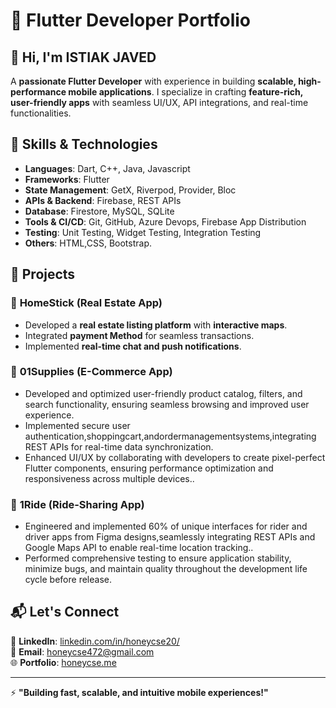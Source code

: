 # 🚀 Flutter Developer Portfolio

## 👋 Hi, I'm ISTIAK JAVED

A **passionate Flutter Developer** with experience in building **scalable, high-performance mobile applications**. I specialize in crafting **feature-rich, user-friendly apps** with seamless UI/UX, API integrations, and real-time functionalities.

## 🔹 Skills & Technologies

- **Languages**: Dart, C++, Java, Javascript
- **Frameworks**: Flutter
- **State Management**: GetX, Riverpod, Provider, Bloc
- **APIs & Backend**: Firebase, REST APIs
- **Database**: Firestore, MySQL, SQLite
- **Tools & CI/CD**: Git, GitHub, Azure Devops, Firebase App Distribution
- **Testing**: Unit Testing, Widget Testing, Integration Testing
- **Others**: HTML,CSS, Bootstrap.

## 📱 Projects

### 🏡 **HomeStick (Real Estate App)**

- Developed a **real estate listing platform** with **interactive maps**.
- Integrated **payment Method** for seamless transactions.
- Implemented **real-time chat and push notifications**.

### 🛒 **01Supplies (E-Commerce App)**

- Developed and optimized user-friendly product catalog, filters, and search functionality, ensuring seamless browsing and improved user experience.
- Implemented secure user authentication,shoppingcart,andordermanagementsystems,integrating REST APIs for real-time data synchronization.
- Enhanced UI/UX by collaborating with developers to create pixel-perfect Flutter components, ensuring performance optimization and responsiveness across multiple devices..

### 🚗 **1Ride (Ride-Sharing App)**

- Engineered and implemented 60% of unique interfaces for rider and driver apps from Figma designs,seamlessly integrating REST APIs and Google Maps API to enable real-time location tracking..
- Performed comprehensive testing to ensure application stability, minimize bugs, and maintain quality throughout the development life cycle before release.

## 📬 Let's Connect

💼 **LinkedIn**: [linkedin.com/in/honeycse20/](https://www.linkedin.com/in/honeycse20/)  
📧 **Email**: honeycse472@gmail.com  
🌐 **Portfolio**: [honeycse.me](https://honeycse18.github.io/Ummay_Honey/)

---

⚡ **"Building fast, scalable, and intuitive mobile experiences!"**

